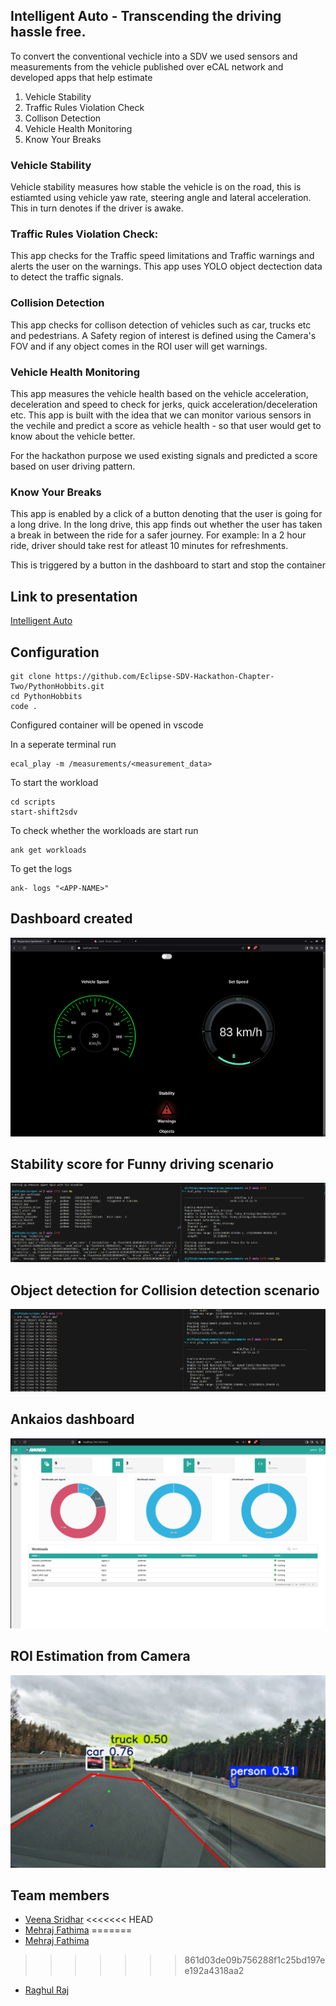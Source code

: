 ## Intelligent Auto - Transcending the driving hassle free.

To convert the conventional vechicle into a SDV we used sensors and measurements from the vehicle published over eCAL network and developed apps that help estimate
1. Vehicle Stability
2. Traffic Rules Violation Check
3. Collison Detection
4. Vehicle Health Monitoring
5. Know Your Breaks

### Vehicle Stability
Vehicle stability measures how stable the vehicle is on the road, this is estiamted using vehicle yaw rate, steering angle and lateral acceleration. This in turn denotes if the driver is awake.

### Traffic Rules Violation Check: 
This app checks for the Traffic speed limitations and Traffic warnings and alerts the user on the warnings. This app uses YOLO object dectection data to detect the traffic signals. 

### Collision Detection
This app checks for collison detection of vehicles such as car, trucks etc and pedestrians. A Safety region of interest is defined using the Camera's FOV and if any object comes in the ROI user will get warnings. 

### Vehicle Health Monitoring
This app measures the vehicle health based on the vehicle acceleration, deceleration and speed to check for jerks, quick acceleration/deceleration etc. This app is built with the idea that we can monitor various sensors in the vechile and predict a score as vehicle health - so that user would get to know about the vehicle better. 

For the hackathon purpose we used existing signals and predicted a score based on user driving pattern. 

### Know Your Breaks
This app is enabled by a click of a button denoting that the user is going for a long drive. In the long drive, this app finds out whether the user has taken a break in between the ride for a safer journey. For example: In a 2 hour ride, driver should take rest for atleast 10 minutes for refreshments. 

This is triggered by a button in the dashboard to start and stop the container

## Link to presentation

[Intelligent Auto](https://docs.google.com/presentation/d/1pFyykyVwF7LaIeR13nKeDW7cB_JKAISGbimxy4FBxfc/)

## Configuration

```
git clone https://github.com/Eclipse-SDV-Hackathon-Chapter-Two/PythonHobbits.git
cd PythonHobbits
code .
```
Configured container will be opened in vscode

In a seperate terminal run

```console
ecal_play -m /measurements/<measurement_data>
```

To start the workload

```
cd scripts
start-shift2sdv
```

To check whether the workloads are start run

```
ank get workloads
```

To get the logs
```
ank- logs "<APP-NAME>"
```

## Dashboard created

<p align="center">
   <img src="src/dashboard.png" alt="dashboard"/>
</p>

## Stability score for Funny driving scenario

<p align="center">
   <img src="src/funny_driving.png" alt="funnydriving"/>
</p>

## Object detection for Collision detection scenario

<p align="center">
   <img src="src/ObjectDetection.png" alt="funnydriving"/>
</p>

## Ankaios dashboard

<p align="center">
   <img src="src/ankaios_dashboard.png" alt="ank"/>
</p>

## ROI Estimation from Camera

<p align="center">
   <img src="src/screenshot.png" alt="roi"/>
</p>

## Team members

- [Veena Sridhar](https://linkedin.com/in/veenasridhar96/)
<<<<<<< HEAD
- [Mehraj Fathima](https://www.linkedin.com/in/mehraj-fathima-z-b05a55163/)
=======
- [Mehraj Fathima](https://linkedin.com/in/mehraj-fathima-z-b05a55163/)
>>>>>>> 861d03de09b756288f1c25bd197ee192a4318aa2
- [Raghul Raj](https://linkedin.com/in/raghulraj2305/)
